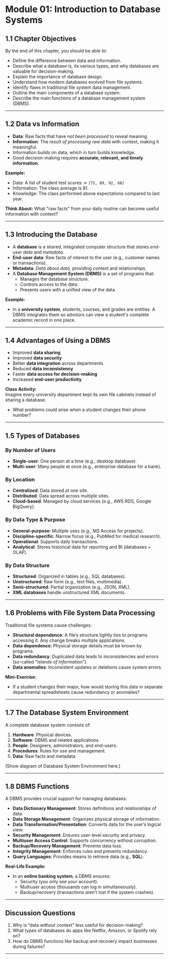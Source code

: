 # Module 01: Introduction to Database Systems

## 1.1 Chapter Objectives
By the end of this chapter, you should be able to:
- Define the difference between data and information.  
- Describe what a database is, its various types, and why databases are valuable for decision-making.  
- Explain the importance of database design.  
- Understand how modern databases evolved from file systems.  
- Identify flaws in traditional file system data management.  
- Outline the main components of a database system.  
- Describe the main functions of a database management system (DBMS).  

---

## 1.2 Data vs Information
- **Data**: Raw facts that have *not been processed* to reveal meaning.  
- **Information**: The *result of processing raw data* with context, making it meaningful.  
- Information builds on data, which in turn builds knowledge.  
- Good decision-making requires **accurate, relevant, and timely information**.  

**Example:**  
- Data: A list of student test scores → `[75, 89, 92, 68]`  
- Information: The class average is 81.  
- Knowledge: The class performed above expectations compared to last year.  

**Think About:** What "raw facts" from your daily routine can become useful information with context?  

---

## 1.3 Introducing the Database
- A **database** is a shared, integrated computer structure that stores *end-user data* and *metadata*.  
- **End-user data**: Raw facts of interest to the user (e.g., customer names or transactions).  
- **Metadata**: *Data about data*, providing context and relationships.  
- A **Database Management System (DBMS)** is a set of programs that:  
  - Manages the database structure.  
  - Controls access to the data.  
  - Presents users with a unified view of the data.  

**Example:**  
- In a **university system**, students, courses, and grades are entities. A DBMS integrates them so advisors can view a student's complete academic record in one place.  

---

## 1.4 Advantages of Using a DBMS
- Improved **data sharing**  
- Improved **data security**  
- Better **data integration** across departments  
- Reduced **data inconsistency**  
- Faster **data access for decision-making**  
- Increased **end-user productivity**  

**Class Activity:**  
Imagine every university department kept its own file cabinets instead of sharing a database.  
- What problems could arise when a student changes their phone number?  

---

## 1.5 Types of Databases  

### By Number of Users
- **Single-user**: One person at a time (e.g., desktop database).  
- **Multi-user**: Many people at once (e.g., enterprise database for a bank).  

### By Location
- **Centralized**: Data stored at one site.  
- **Distributed**: Data spread across multiple sites.  
- **Cloud-based**: Managed by cloud services (e.g., AWS RDS, Google BigQuery).  

### By Data Type & Purpose
- **General-purpose**: Multiple uses (e.g., MS Access for projects).  
- **Discipline-specific**: Narrow focus (e.g., PubMed for medical research).  
- **Operational**: Supports daily transactions.  
- **Analytical**: Stores historical data for reporting and BI (databases + OLAP).  

### By Data Structure
- **Structured**: Organized in tables (e.g., SQL databases).  
- **Unstructured**: Raw form (e.g., text files, multimedia).  
- **Semi-structured**: Partial organization (e.g., JSON, XML).  
- **XML databases** handle unstructured XML documents.  

---

## 1.6 Problems with File System Data Processing
Traditional file systems cause challenges:  
- **Structural dependence**: A file’s structure tightly ties to programs accessing it. Any change breaks multiple applications.  
- **Data dependence**: Physical storage details must be known by programs.  
- **Data redundancy**: Duplicated data leads to inconsistencies and errors (so-called *“islands of information”*).  
- **Data anomalies**: Inconsistent updates or deletions cause system errors.  

**Mini-Exercise:**  
- If a student changes their major, how would storing this data in separate departmental spreadsheets cause redundancy or anomalies?  

---

## 1.7 The Database System Environment
A complete database system consists of:  
1. **Hardware**: Physical devices.  
2. **Software**: DBMS and related applications.  
3. **People**: Designers, administrators, and end-users.  
4. **Procedures**: Rules for use and management.  
5. **Data**: Raw facts and metadata.  

(Show diagram of Database System Environment here.)  

---

## 1.8 DBMS Functions
A DBMS provides crucial support for managing databases:  
- **Data Dictionary Management**: Stores definitions and relationships of data.  
- **Data Storage Management**: Organizes physical storage of information.  
- **Data Transformation/Presentation**: Converts data for the user’s logical view.  
- **Security Management**: Ensures user-level security and privacy.  
- **Multiuser Access Control**: Supports concurrency without corruption.  
- **Backup/Recovery Management**: Prevents data loss.  
- **Integrity Management**: Enforces rules and prevents redundancy.  
- **Query Languages**: Provides means to retrieve data (e.g., **SQL**).  

**Real-Life Example:**  
- In an **online banking system**, a DBMS ensures:  
  - Security (you only see *your* account).  
  - Multiuser access (thousands can log in simultaneously).  
  - Backup/recovery (transactions aren’t lost if the system crashes).  

---

## Discussion Questions
1. Why is “data without context” less useful for decision-making?  
2. What types of databases do apps like Netflix, Amazon, or Spotify rely on?  
3. How do DBMS functions like backup and recovery impact businesses during failures?  

---
